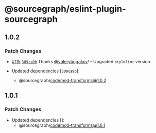 # @sourcegraph/eslint-plugin-sourcegraph

## 1.0.2

### Patch Changes

-   [#115](https://github.com/sourcegraph/codemod/pull/115) [`309ca9b`](https://github.com/sourcegraph/codemod/commit/309ca9bfede3296e2813fa460c157bca3d0fcc1e) Thanks [@valerybugakov](https://github.com/valerybugakov)! - Upgraded `stylelint` version.

-   Updated dependencies [[`309ca9b`](https://github.com/sourcegraph/codemod/commit/309ca9bfede3296e2813fa460c157bca3d0fcc1e)]:
    -   @sourcegraph/codemod-transforms@1.0.2

## 1.0.1

### Patch Changes

-   Updated dependencies []:
    -   @sourcegraph/codemod-transforms@1.0.1
